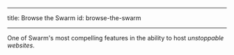 <!-- list some websites on swarm, when there are some -->

---

title: Browse the Swarm
id: browse-the-swarm

---

One of Swarm's most compelling features in the ability to host _unstoppable websites_.
